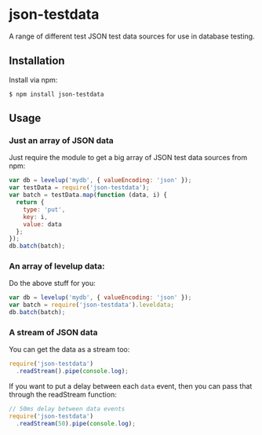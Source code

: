 # json-testdata

A range of different test JSON test data sources for use in database testing.

## Installation

Install via npm:

```
$ npm install json-testdata
```

## Usage

### Just an array of JSON data

Just require the module to get a big array of JSON test data sources from npm:

``` js
var db = levelup('mydb', { valueEncoding: 'json' });
var testData = require('json-testdata');
var batch = testData.map(function (data, i) {
  return {
    type: 'put',
    key: i,
    value: data
  };
});
db.batch(batch);
```

### An array of levelup data:

Do the above stuff for you:

``` js
var db = levelup('mydb', { valueEncoding: 'json' });
var batch = require('json-testdata').leveldata;
db.batch(batch);
```

### A stream of JSON data

You can get the data as a stream too:

``` js
require('json-testdata')
  .readStream().pipe(console.log);
```

If you want to put a delay between each `data` event, then you can pass that
through the readStream function:

``` js
// 50ms delay between data events
require('json-testdata')
  .readStream(50).pipe(console.log);
```
